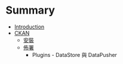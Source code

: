 # Summary

* [Introduction](README.md)
* [CKAN](chapter1.md)
   * [安裝](ckan_install.md)
   * [佈署](deployment.md)
       * Plugins - DataStore 與 DataPusher

